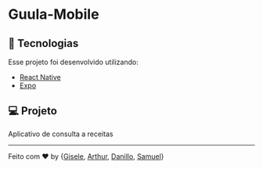 # Guula-Mobile

## :rocket: Tecnologias

Esse projeto foi desenvolvido utilizando:

- [React Native](https://reactnative.dev/)
- [Expo](https://expo.io/)

## 💻 Projeto

Aplicativo de consulta a receitas


---

Feito com ♥ by {[Gisele](https://github.com/giselesousar), [Arthur](https://github.com/basilioarth), [Danillo](https://github.com/lucasdanillo), [Samuel](https://github.com/samuelssan28)}

